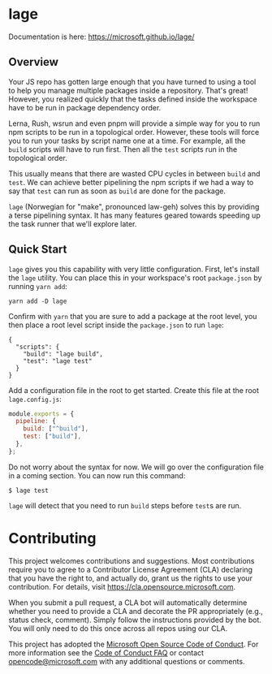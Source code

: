 # lage

Documentation is here: https://microsoft.github.io/lage/

## Overview

Your JS repo has gotten large enough that you have turned to using a tool to help you manage multiple packages inside a repository. That's great! However, you realized quickly that the tasks defined inside the workspace have to be run in package dependency order.

Lerna, Rush, wsrun and even pnpm will provide a simple way for you to run npm scripts to be run in a topological order. However, these tools will force you to run your tasks by script name one at a time. For example, all the `build` scripts will have to run first. Then all the `test` scripts run in the topological order.

This usually means that there are wasted CPU cycles in between `build` and `test`. We can achieve better pipelining the npm scripts if we had a way to say that `test` can run as soon as `build` are done for the package.

`lage` (Norwegian for "make", pronounced law-geh) solves this by providing a terse pipelining syntax. It has many features geared towards speeding up the task runner that we'll explore later.

## Quick Start

`lage` gives you this capability with very little configuration. First, let's install the `lage` utility. You can place this in your workspace's root `package.json` by running `yarn add`:

```
yarn add -D lage
```

Confirm with `yarn` that you are sure to add a package at the root level, you then place a root level script inside the `package.json` to run `lage`:

```
{
  "scripts": {
    "build": "lage build",
    "test": "lage test"
  }
}
```

Add a configuration file in the root to get started. Create this file at the root `lage.config.js`:

```js
module.exports = {
  pipeline: {
    build: ["^build"],
    test: ["build"],
  },
};
```

Do not worry about the syntax for now. We will go over the configuration file in a coming section. You can now run this command:

```
$ lage test
```

`lage` will detect that you need to run `build` steps before `test`s are run.



# Contributing

This project welcomes contributions and suggestions.  Most contributions require you to agree to a
Contributor License Agreement (CLA) declaring that you have the right to, and actually do, grant us
the rights to use your contribution. For details, visit https://cla.opensource.microsoft.com.

When you submit a pull request, a CLA bot will automatically determine whether you need to provide
a CLA and decorate the PR appropriately (e.g., status check, comment). Simply follow the instructions
provided by the bot. You will only need to do this once across all repos using our CLA.

This project has adopted the [Microsoft Open Source Code of Conduct](https://opensource.microsoft.com/codeofconduct/).
For more information see the [Code of Conduct FAQ](https://opensource.microsoft.com/codeofconduct/faq/) or
contact [opencode@microsoft.com](mailto:opencode@microsoft.com) with any additional questions or comments.
